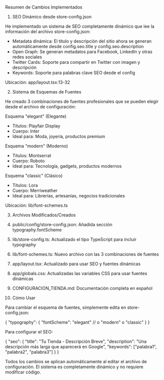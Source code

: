 
  Resumen de Cambios Implementados

  1. SEO Dinámico desde store-config.json

  He implementado un sistema de SEO completamente dinámico que lee la información del archivo store-config.json:

  - Metadata dinámica: El título y descripción del sitio ahora se generan automáticamente desde config.seo.title y config.seo.description
  - Open Graph: Se generan metadatos para Facebook, LinkedIn y otras redes sociales
  - Twitter Cards: Soporte para compartir en Twitter con imagen y descripción
  - Keywords: Soporte para palabras clave SEO desde el config

  Ubicación: app/layout.tsx:13-32

  2. Sistema de Esquemas de Fuentes

  He creado 3 combinaciones de fuentes profesionales que se pueden elegir desde el archivo de configuración:

  Esquema "elegant" (Elegante)

  - Títulos: Playfair Display
  - Cuerpo: Inter
  - Ideal para: Moda, joyería, productos premium

  Esquema "modern" (Moderno)

  - Títulos: Montserrat
  - Cuerpo: Roboto
  - Ideal para: Tecnología, gadgets, productos modernos

  Esquema "classic" (Clásico)

  - Títulos: Lora
  - Cuerpo: Merriweather
  - Ideal para: Librerías, artesanías, negocios tradicionales

  Ubicación: lib/font-schemes.ts

  3. Archivos Modificados/Creados

  1. public/config/store-config.json: Añadida sección typography.fontScheme
  2. lib/store-config.ts: Actualizado el tipo TypeScript para incluir typography
  3. lib/font-schemes.ts: Nuevo archivo con las 3 combinaciones de fuentes
  4. app/layout.tsx: Actualizado para usar SEO y fuentes dinámicas
  5. app/globals.css: Actualizadas las variables CSS para usar fuentes dinámicas
  6. CONFIGURACION_TIENDA.md: Documentación completa en español

  4. Cómo Usar

  Para cambiar el esquema de fuentes, simplemente edita en store-config.json:

  {
    "typography": {
      "fontScheme": "elegant"  // o "modern" o "classic"
    }
  }

  Para configurar el SEO:

  {
    "seo": {
      "title": "Tu Tienda - Descripción Breve",
      "description": "Una descripción más larga que aparecerá en Google",
      "keywords": ["palabra1", "palabra2", "palabra3"]
    }
  }

  Todos los cambios se aplican automáticamente al editar el archivo de configuración. El sistema es completamente dinámico y no requiere modificar código.